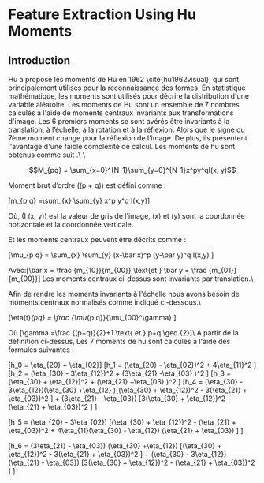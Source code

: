 # Feature Extraction Using Hu Moments
## Introduction
Hu a proposé les moments de Hu en 1962 \cite{hu1962visual}, qui sont principalement utilisés pour la reconnaissance des formes. En statistique mathématique, les moments sont utilisés pour décrire la distribution d'une variable aléatoire. Les moments de Hu sont un ensemble de 7 nombres calculés à l'aide de moments centraux invariants aux transformations d'image. Les 6 premiers moments se sont avérés être invariants à la translation, à l’échelle, à la rotation et à la réflexion. Alors que le signe du 7ème moment change pour la réflexion de l'image. De plus, ils présentent l'avantage d'une faible complexité de calcul. Les moments de hu sont obtenus comme suit .\\
\\

$$M_{pq} = \sum_{x=0}^{N-1}\sum_{y=0}^{N-1}x^py^qI(x, y)$$

Moment brut d’ordre \((p + q)\) est défini comme :

\[m_{p q} =\sum_{x} \sum_{y} x^p y^q I(x,y)\]

Où, \(I (x, y)\) est la valeur de gris de l'image, \(x\) et \(y\) sont la coordonnée horizontale et la coordonnée verticale.

Et les moments centraux peuvent être décrits comme :

\[\mu_{p q} = \sum_{x} \sum_{y} (x-\bar x)^p (y-\bar y)^q I(x,y) \]

Avec:\[\bar x = \frac {m_{10}}{m_{00}} \text{et } \bar y = \frac {m_{01}}{m_{00}}\]
Les moments centraux ci-dessus sont invariants par translation.\\

Afin de rendre les moments invariants à l'échelle nous avons besoin de moments centraux normalisés comme indiqué ci-dessous.\\

\[\eta(t)_{pq} = \frac {\mu_{p q}}{\mu_{00}^\gamma} \]
 
Où \[\gamma =\frac {(p+q)}{2}+1 \text{ et  } p+q \geq {2}\]\\
À partir de la définition ci-dessus, Les 7 moments de hu sont calculés à l'aide des formules suivantes :

\[h_0 = \eta_{20} + \eta_{02}\]
\[h_1 = (\eta_{20} - \eta_{02})^2 + 4\eta_{11}^2 \]
\[h_2 = (\eta_{30} - 3\eta_{12})^2 + (3\eta_{21} -\eta_{03} )^2 \]
\[h_3 = (\eta_{30} + \eta_{12})^2 + (\eta_{21} +\eta_{03} )^2 \]
\[h_4 = (\eta_{30} - 3\eta_{12})(\eta_{30} +\eta_{12} )[(\eta_{30} + \eta_{12})^2 - 3(\eta_{21} + \eta_{03})^2 ] + (3\eta_{21} - \eta_{03}) [3(\eta_{30} + \eta_{12})^2 - (\eta_{21} + \eta_{03})^2 ] \]

\[h_5 = (\eta_{20} - 3\eta_{02}) [(\eta_{30} + \eta_{12})^2 - (\eta_{21} + \eta_{03})^2 + 4\eta_{11}(\eta_{30} - \eta_{12}) (\eta_{21} + \eta_{03}) ] \]

\[h_6 = (3\eta_{21} - \eta_{03}) (\eta_{30} +\eta_{12}) [(\eta_{30} + \eta_{12})^2 - 3(\eta_{21} + \eta_{03})^2 ] + (\eta_{30} - 3\eta_{12}) (\eta_{21} - \eta_{03}) [3(\eta_{30} + \eta_{12})^2 - (\eta_{21} + \eta_{03})^2 ] \]
